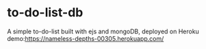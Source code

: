 # to-do-list-db
A simple to-do-list built with ejs and mongoDB, deployed on Heroku<br>
demo:https://nameless-depths-00305.herokuapp.com/
